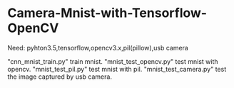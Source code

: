 # Camera-Mnist-with-Tensorflow-OpenCV

Need:
pyhton3.5,tensorflow,opencv3.x,pil(pillow),usb camera

"cnn_mnist_train.py" train mnist.
"mnist_test_opencv.py" test mnist with opencv.
"mnist_test_pil.py" test mnist with pil.
"mnist_test_camera.py" test the image captured by usb camera.
